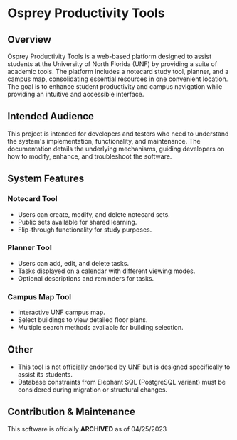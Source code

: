 # Osprey Productivity Tools

## Overview
Osprey Productivity Tools is a web-based platform designed to assist students at the University of North Florida (UNF) by providing a suite of academic tools. The platform includes a notecard study tool, planner, and a campus map, consolidating essential resources in one convenient location. The goal is to enhance student productivity and campus navigation while providing an intuitive and accessible interface.

## Intended Audience
This project is intended for developers and testers who need to understand the system's implementation, functionality, and maintenance. The documentation details the underlying mechanisms, guiding developers on how to modify, enhance, and troubleshoot the software.

## System Features
### Notecard Tool
- Users can create, modify, and delete notecard sets.
- Public sets available for shared learning.
- Flip-through functionality for study purposes.

### Planner Tool
- Users can add, edit, and delete tasks.
- Tasks displayed on a calendar with different viewing modes.
- Optional descriptions and reminders for tasks.

### Campus Map Tool
- Interactive UNF campus map.
- Select buildings to view detailed floor plans.
- Multiple search methods available for building selection.

## Other
- This tool is not officially endorsed by UNF but is designed specifically to assist its students.
- Database constraints from Elephant SQL (PostgreSQL variant) must be considered during migration or structural changes.

## Contribution & Maintenance
This software is offcially **ARCHIVED** as of 04/25/2023

